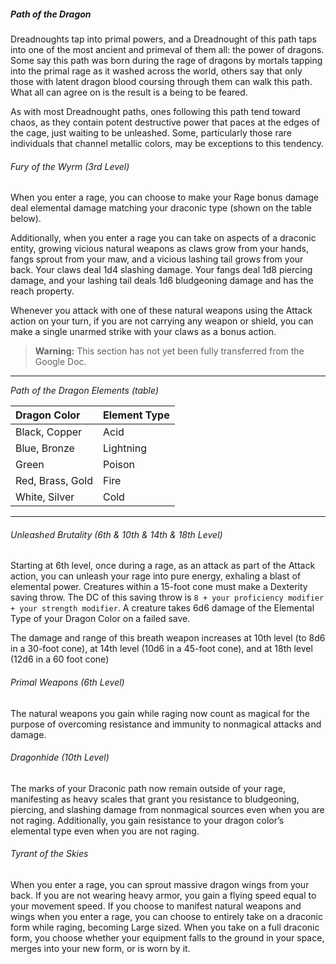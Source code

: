 ##### Path of the Dragon

Dreadnoughts tap into primal powers, and a Dreadnought of this path taps into one of the most ancient and primeval of them all: the power of dragons.
Some say this path was born during the rage of dragons by mortals tapping into the primal rage as it washed across the world, others say that only those with latent dragon blood coursing through them can walk this path.
What all can agree on is the result is a being to be feared.

As with most Dreadnought paths, ones following this path tend toward chaos, as they contain potent destructive power that paces at the edges of the cage, just waiting to be unleashed.
Some, particularly those rare individuals that channel metallic colors, may be exceptions to this tendency.

###### Fury of the Wyrm (3rd Level)

When you enter a rage, you can choose to make your Rage bonus damage deal elemental damage matching your draconic type (shown on the table below).

Additionally, when you enter a rage you can take on aspects of a draconic entity, growing vicious natural weapons as claws grow from your hands, fangs sprout from your maw, and a vicious lashing tail grows from your back. Your claws deal 1d4 slashing damage.
Your fangs deal 1d8 piercing damage, and your lashing tail deals 1d6 bludgeoning damage and has the reach property.

Whenever you attack with one of these natural weapons using the Attack action on your turn, if you are not carrying any weapon or shield, you can make a single unarmed strike with your claws as a bonus action.

> **Warning:**
> This section has not yet been fully transferred from the Google Doc.

___
<!-- markdownlint-disable-next-line no-emphasis-as-heading -->
_Path of the Dragon Elements (table)_

| Dragon Color     | Element Type |
|:-----------------|:-------------|
| Black, Copper    | Acid         |
| Blue, Bronze     | Lightning    |
| Green            | Poison       |
| Red, Brass, Gold | Fire         |
| White, Silver    | Cold         |

___

###### Unleashed Brutality (6th & 10th & 14th & 18th Level)

Starting at 6th level, once during a rage, as an attack as part of the Attack action, you can unleash your rage into pure energy, exhaling a blast of elemental power.
Creatures within a 15-foot cone must make a Dexterity saving throw.
The DC of this saving throw is `8 + your proficiency modifier + your strength modifier`.
A creature takes 6d6 damage of the Elemental Type of your Dragon Color on a failed save.

The damage and range of this breath weapon increases at 10th level (to 8d6 in a 30-foot cone), at 14th level (10d6 in a 45-foot cone), and at 18th level (12d6 in a 60 foot cone)

###### Primal Weapons (6th Level)

The natural weapons you gain while raging now count as magical for the purpose of overcoming resistance and immunity to nonmagical attacks and damage.

###### Dragonhide (10th Level)

The marks of your Draconic path now remain outside of your rage, manifesting as heavy scales that grant you resistance to bludgeoning, piercing, and slashing damage from nonmagical sources even when you are not raging. Additionally, you gain resistance to your dragon color’s elemental type even when you are not raging.

###### Tyrant of the Skies
When you enter a rage, you can sprout massive dragon wings from your back. If you are not wearing heavy armor, you gain a flying speed equal to your movement speed.
If you choose to manifest natural weapons and wings when you enter a rage, you can choose to entirely take on a draconic form while raging, becoming Large sized. When you take on a full draconic form, you choose whether your equipment falls to the ground in your space, merges into your new form, or is worn by it.

